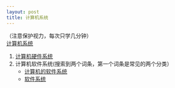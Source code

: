 ```yaml
---
layout: post
title: 计算机系统
---
```

（注意保护视力，每次只学几分钟）<br>
<a href="https://baike.baidu.com/item/%E8%AE%A1%E7%AE%97%E6%9C%BA%E7%B3%BB%E7%BB%9F/7210959" target="_blank">计算机系统</a>
<ol>
<li><a href="https://baike.baidu.com/item/%E8%AE%A1%E7%AE%97%E6%9C%BA%E7%A1%AC%E4%BB%B6%E7%B3%BB%E7%BB%9F/8092895" target="_blank">计算机硬件系统</a></li>
<li>计算机软件系统(搜索到两个词条，第一个词条是常见的两个分类）
  <ul>
    <li>
      <a href="https://baike.baidu.com/item/%E8%AE%A1%E7%AE%97%E6%9C%BA%E7%9A%84%E8%BD%AF%E4%BB%B6%E7%B3%BB%E7%BB%9F/22263418" target="_blank">计算机的软件系统</a>
    </li>
    <li>
      <a href="https://baike.baidu.com/item/%E8%BD%AF%E4%BB%B6%E7%B3%BB%E7%BB%9F?fromModule=lemma_search-box" target="_blank">软件系统</a>
    </li>
  </ul>
  </li>
</ol>
